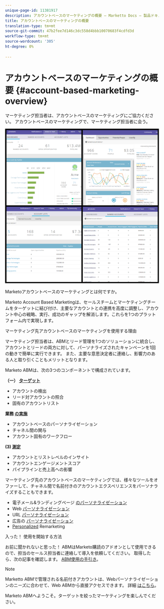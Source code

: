 ```yaml
---
unique-page-id: 11381917
description: アカウントベースのマーケティングの概要 — Marketto Docs — 製品ドキュメント
title: アカウントベースのマーケティングの概要
translation-type: tm+mt
source-git-commit: 47b2fee7d146c3dc558d4bbb10070683f4cdfd3d
workflow-type: tm+mt
source-wordcount: '305'
ht-degree: 0%

---
```



# アカウントベースのマーケティングの概要 {#account-based-marketing-overview}

マーケティング担当者は、アカウントベースのマーケティングにご協力ください。 アカウントベースのマーケティングで、マーケティング担当者に会う。

![](assets/photo-collage.png)

Marketoアカウントベースのマーケティングとは何ですか。

Marketo Account Based Marketingは、セールスチームとマーケティングチームをターゲットに結び付け、主要なアカウントとの連携を高度に調整し、アカウント中心の戦略、実行、成功のギャップを解消します。これらを1つのプラットフォーム内で実現します。

マーケティング先アカウントベースのマーケティングを使用する理由

マーケティング担当者は、ABMとリード管理を1つのソリューションに統合し、アカウントとリードの両方に対して、パーソナライズされたキャンペーンを1回の動きで簡単に実行できます。 また、主要な意思決定者に連絡し、影響力のある人と取り引くこともメリットとなります。

Marketo ABMは、次の3つのコンポーネントで構成されています。

**（一） [ターゲット](http://docs.marketo.com/display/docs/target)**

* アカウントの検出
* リード対アカウントの照合
* 固有のアカウントリスト

**業務 [の実施](http://docs.marketo.com/display/docs/engage)**

* アカウントベースのパーソナライゼーション
* チャネル間の関与
* アカウント固有のワークフロー

**(3) [測定](http://docs.marketo.com/display/docs/measure)**

* アカウントとリストレベルのインサイト
* アカウントエンゲージメントスコア
* パイプラインと売上高への影響

マーケティング先のアカウントベースのマーケティングでは、様々なツールをオファーして、チャネル間で名前付きのアカウントエクスペリエンスをパーソナライズすることもできます。

* 電子メール&amp;ランディングページ [のパーソナライゼーション](http://docs.marketo.com/display/DOCS/Personalization)
* Web [パーソナライゼーション](http://docs.marketo.com/display/DOCS/Account-Based+Web+Marketing)
* URL [パーソナライゼーション](http://docs.marketo.com/display/DOCS/Enable+Personalized+URLs+for+Your+Account)
* 広告の [パーソナライゼーション](http://docs.marketo.com/display/DOCS/Create+a+Custom+Audience+in+Facebook)
* [Personalized](http://docs.marketo.com/display/DOCS/Website+Retargeting) Remarketing

入った！ 使用を開始する方法

お前に聞かれないと思った！ ABMはMarketo購読のアドオンとして使用できるので、担当のセールス担当者に連絡して導入を依頼してください。 取得したら、次の記事を確認します。 [ABM使用の手引き](getting-started-with-abm.md)。

>[!NOTE]
>
>Marketto ABMで管理される名前付きアカウントは、Webパーソナライゼーションのニーズに合わせて、Web ABMから直接アクセスできます。 詳細 [はこちら](http://docs.marketo.com/display/public/DOCS/Account-Based+Web+Marketing+with+ABM)。

Marketo ABMへようこそ。ターゲットを絞ったマーケティングを楽しんでください。
